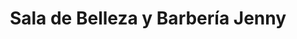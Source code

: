---
title: "Sala de Belleza y Barbería Jenny"
url: /santa-ana/sala-de-belleza-y-barberia-jenny/
shop: cosméticos
---